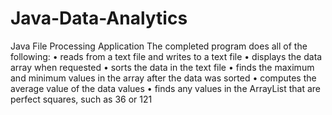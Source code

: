 # Java-Data-Analytics
Java File Processing Application
The completed program does all of the following:
•	reads from a text file and writes to a text file
•	displays the data array when requested
•	sorts the data in the text file
•	finds the maximum and minimum values in the array after the data was sorted
•	computes the average value of the data values
•	finds any values in the ArrayList that are perfect squares, such as 36 or 121
